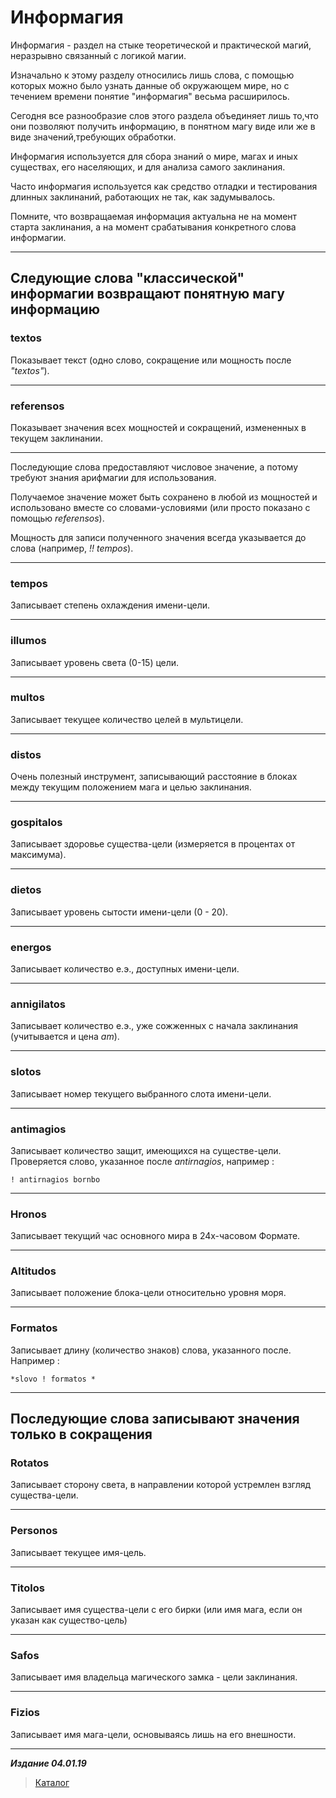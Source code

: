 # Информагия #

Информагия - раздел на стыке теоретической и практической магий, неразрывно связанный с логикой магии.

Изначально к этому разделу относились лишь слова, с помощью которых можно было узнать данные об окружающем мире, но с течением времени понятие "информагия" весьма расширилось.

Сегодня все разнообразие слов этого раздела объединяет лишь то,что они позволяют получить информацию, в понятном магу виде или же в виде значений,требующих обработки.

Информагия используется для сбора знаний о мире, магах и иных существах, его населяющих, и для анализа самого заклинания.

Часто информагия используется как средство отладки и тестирования длинных заклинаний, работающих не так, как задумывалось.

Помните, что возвращаемая информация актуальна не на момент старта заклинания, а на момент срабатывания конкретного слова информагии.

***

## Следующие слова "классической" информагии возвращают понятную магу информацию ##

### **textos** ###

Показывает текст (одно слово, сокращение или мощность после *"textos"*).

***

### **referensos** ###

Показывает значения всех мощностей и сокращений, измененных в текущем заклинании.

***

Последующие слова предоставляют числовое значение, а потому требуют знания арифмагии для использования.

Получаемое значение может быть сохранено в любой из мощностей и использовано вместе со словами-условиями (или просто показано с помощью *referensos*).

Мощность для записи полученного значения всегда указывается до слова (например, *!! tempos*).

***

### **tempos** ###

Записывает степень охлаждения имени-цели.

***

### **illumos** ###

Записывает уровень света (0-15) цели.

***

### **multos** ###

Записывает текущее количество целей в мультицели.

***

### **distos** ###

Очень полезный инструмент, записывающий расстояние в блоках между текущим положением мага и целью заклинания.

***

### **gospitalos** ###

Записывает здоровье существа-цели (измеряется в процентах от максимума).

***

### **dietos** ###

Записывает уровень сытости имени-цели (0 - 20).

***

### **energos** ###

Записывает количество е.э., доступных имени-цели.

***

### **annigilatos** ###

Записывает количество е.э., уже сожженных с начала заклинания (учитывается и цена *am*).

***

### **slotos** ###

Записывает номер текущего выбранного слота имени-цели.

***

### **antimagios** ###

Записывает количество защит, имеющихся на существе-цели. Проверяется слово, указанное после *antirnagios*, например :

```cabara
! antirnagios bornbo
```

***

### **Hronos** ###

Записывает текущий час основного мира в 24х-часовом Формате.

***

### **Altitudos** ###

Записывает положение блока-цели относительно уровня моря.

***

### **Formatos** ###

Записывает длину (количество знаков) слова, указанного после. Например :

```cadabra
*slovo ! formatos *
```

***

## Последующие слова записывают значения только в сокращения ##

### **Rotatos** ###

Записывает сторону света, в направлении которой устремлен взгляд существа-цели.

***

### **Personos** ###

Записывает текущее имя-цель.

***

### **Titolos** ###

Записывает имя существа-цели с его бирки (или имя мага, если он указан как существо-цель)

***

### **Safos** ###

Записывает имя владельца магического замка - цели заклинания.

***

### **Fizios** ###

Записывает имя мага-цели, основываясь лишь на его внешности.

***

***Издание 04.01.19***

>[Каталог](../../navigation.md)
